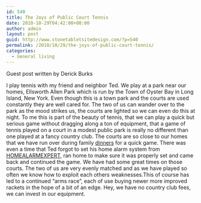 ```yaml
---
id: 540
title: The Joys of Public Court Tennis
date: 2010-10-29T04:42:00+00:00
author: admin
layout: post
guid: http://www.stonetabletsitedesign.com/?p=540
permalink: /2010/10/29/the-joys-of-public-court-tennis/
categories:
  - General living
---
```

Guest post written by Derick Burks

I play tennis with my friend and neighbor Ted. We play at a park near our homes, Ellsworth Allen Park which is run by the Town of Oyster Bay in Long Island, New York. Even though this is a town park and the courts are used constantly they are well cared for. The two of us can wander over to the park as the mood strikes us, the courts are lighted so we can even do this at night. To me this is part of the beauty of tennis, that we can play a quick but serious game without dragging along a ton of equipment, that a game of tennis played on a court in a modest public park is really no different than one played at a fancy country club. The courts are so close to our homes that we have run over during family [dinners](http://dinnersintheblog.blogspot.com/ "dinners offers") for a quick game. There was even a time that Ted forgot to set his home alarm system from [HOMEALARMEXPERT](http://www.homealarmexpert.com/adt-alarm-system-benefits.html "HOMEALARMEXPERT offers"), ran home to make sure it was properly set and came back and continued the game. We have had some great times on those courts. The two of us are very evenly matched and as we have played so often we know how to exploit each others weaknesses.This of course has led to a continued “arms race”, each of use buying newer more improved rackets in the hope of a bit of an edge. Hey, we have no country club fees, we can invest in our equipment.